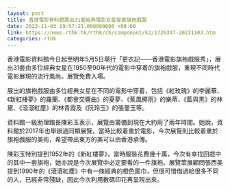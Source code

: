 ```yaml
---
layout: post
title: 香港電影資料館展出31套經典電影女星穿着旗袍戲服
date: 2023-11-03 19:57:21.000000000 +08:00
link: https://news.rthk.hk/rthk/ch/component/k2/1726347-20231103.htm
categories: rthk
---
```


香港電影資料館今日起至明年5月5日舉行「更衣記——香港電影旗袍戲服秀」，展出31套由多位經典女星在1950至90年代的電影中穿着的旗袍戲服，重現不同時代電影展現的流行風尚。展覽免費入場。

展出的旗袍戲服由多位經典女星在不同的電影中穿着，包括《紅玫瑰》的李麗華、《新紅樓夢》的羅蘭、《都會交響曲》的夏夢、《蕉風椰雨》的樂蒂、《藍與黑》的林黛、《滾滾紅塵》的林青霞及《阮玲玉》的張曼玉等。

資料館一級助理館長陳彩玉表示，展覽由籌備到現在大約用了兩年時間。她說，資料館於2017年也舉辦過同類展覽，當時比較着重於電影，今次展覽則比較着重於旗袍戲服的美術，希望帶出東方的美可以由香港承傳。

陳彩玉特別提到1952年的《新紅樓夢》，當時服裝花費幾十萬，今次有幸找回戲中的其中一套旗袍，她亦說是今次展覽中必定要看的一件旗袍。展覽策展顧問張西美提到1990年的《滾滾紅塵》中有一條經典的橙色圍巾，但很可惜借過給很多不同的人，已經非常殘缺，因此今次利用數碼印花再呈現出來。
